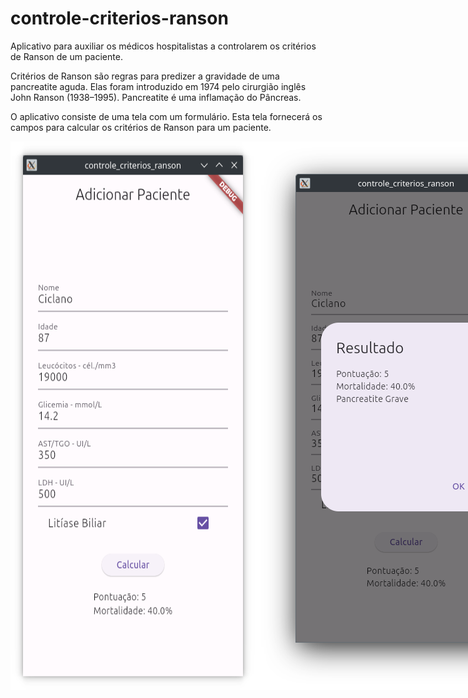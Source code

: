 # controle-criterios-ranson

Aplicativo para auxiliar os médicos hospitalistas a controlarem os critérios de Ranson de um paciente.

Critérios de Ranson são regras para predizer a gravidade de uma pancreatite aguda. Elas foram introduzido em 1974 pelo cirurgião inglês John Ranson (1938–1995). Pancreatite é uma inflamação do Pâncreas.

O aplicativo consiste de uma tela com um formulário. Esta tela fornecerá os campos para calcular os critérios de Ranson para um paciente.

<div style="background-color: red; display: flex;">
  <img src="images/form-01.png"/>
  <img src="images/form-02.png"/>
</div>
